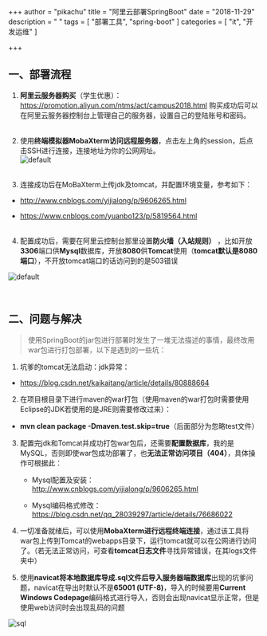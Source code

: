 +++
author = "pikachu"
title = "阿里云部署SpringBoot"
date = "2018-11-29"
description = " "
tags = [
    "部署工具",
    "spring-boot"
]
categories = [
    "it", "开发运维"
]

+++


## 一、部署流程

1. **阿里云服务器购买**（学生优惠）：https://promotion.aliyun.com/ntms/act/campus2018.html
购买成功后可以在阿里云服务器控制台上管理自己的服务器，设置自己的登陆账号和密码。<br><br>

2. 使用**终端模拟器MobaXterm访问远程服务器**，点击左上角的session，后点击SSH进行连接，连接地址为你的公网网址。<br>
![default](https://user-images.githubusercontent.com/38284818/49203549-ad92b980-f3e3-11e8-8a1c-3beba26f0b21.JPG)<br><br>


3. 连接成功后在MoBaXterm上传jdk及tomcat，并配置环境变量，参考如下：

- http://www.cnblogs.com/yijialong/p/9606265.html

- https://www.cnblogs.com/yuanbo123/p/5819564.html<br><br>

4. 配置成功后，需要在阿里云控制台那里设置**防火墙（入站规则）** ，比如开放**3306**端口供**Mysql**数据库，开放**8080**供**Tomcat**使用（**tomcat默认是8080端口**），不开放tomcat端口的话访问到的是503错误

![default](https://user-images.githubusercontent.com/38284818/50751361-691cf800-1284-11e9-99fc-63a209f9b601.JPG)

&nbsp;

## 二、问题与解决

> 使用SpringBoot的jar包进行部署时发生了一堆无法描述的事情，最终改用war包进行打包部署，以下是遇到的一些坑：


1. 坑爹的tomcat无法启动：jdk异常：

- https://blog.csdn.net/kaikaitang/article/details/80888664


2. 在项目根目录下进行maven的war打包（使用maven的war打包时需要使用Eclipse的JDK若使用的是JRE则需要修改过来）：

- **mvn clean package -Dmaven.test.skip=true**（后面部分为忽略test文件）

3. 配置完jdk和Tomcat并成功打包war包后，还需要**配置数据库**，我的是MySQL，否则即使war包成功部署了，也**无法正常访问项目（404）**，具体操作可根据此：

	- Mysql配置及安装： http://www.cnblogs.com/yijialong/p/9606265.html

	- Mysql编码格式修改： https://blog.csdn.net/qq_28039297/article/details/76686022

4. 一切准备就绪后，可以使用**MobaXterm进行远程终端连接**，通过该工具将war包上传到Tomcat的webapps目录下，运行tomcat就可以在公网进行访问了。（若无法正常访问，可查看**tomcat日志文件**寻找异常错误，在其logs文件夹中）

5. 使用**navicat将本地数据库导成.sql文件后导入服务器端数据库**出现的坑爹问题，navicat在导出时默认不是**65001 (UTF-8)**，导入的时候要用**Current Windows Codepage**编码格式进行导入，否则会出现navicat显示正常，但是使用web访问时会出现乱码的问题


![sql](https://user-images.githubusercontent.com/38284818/50414727-17bb4480-0852-11e9-9185-29c7a34a9bcd.JPG)


